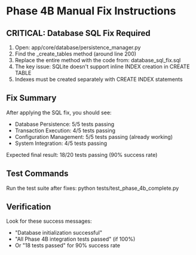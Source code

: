 
# Phase 4B Manual Fix Instructions

## CRITICAL: Database SQL Fix Required

1. Open: app/core/database/persistence_manager.py
2. Find the _create_tables method (around line 200)
3. Replace the entire method with the code from: database_sql_fix.sql
4. The key issue: SQLite doesn't support inline INDEX creation in CREATE TABLE
5. Indexes must be created separately with CREATE INDEX statements

## Fix Summary

After applying the SQL fix, you should see:
- Database Persistence: 5/5 tests passing
- Transaction Execution: 4/5 tests passing  
- Configuration Management: 5/5 tests passing (already working)
- System Integration: 4/5 tests passing

Expected final result: 18/20 tests passing (90% success rate)

## Test Commands

Run the test suite after fixes:
python tests/test_phase_4b_complete.py

## Verification

Look for these success messages:
- "Database initialization successful"
- "All Phase 4B integration tests passed" (if 100%)
- Or "18 tests passed" for 90% success rate
